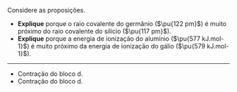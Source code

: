 Considere as proposições.

- **Explique** porque o raio covalente do germânio ($\pu{122 pm}$) é muito próximo do raio covalente do silício ($\pu{117 pm}$).
- **Explique** porque a energia de ionização do alumínio ($\pu{577 kJ.mol-1}$) é muito próximo da energia de ionização do gálio ($\pu{579 kJ.mol-1}$).

---

- Contração do bloco d.
- Contração do bloco d.
